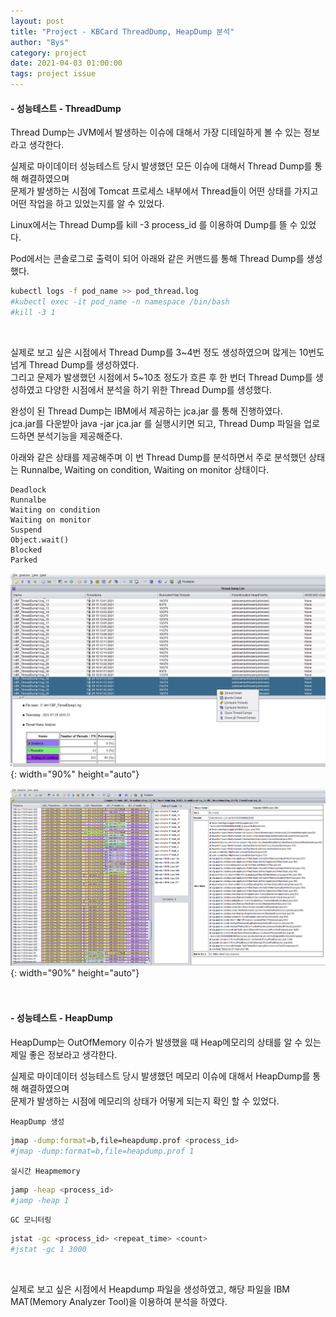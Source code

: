 ```yaml
---
layout: post
title: "Project - KBCard ThreadDump, HeapDump 분석"
author: "Bys"
category: project
date: 2021-04-03 01:00:00
tags: project issue
---
```


#### **- 성능테스트 - ThreadDump**  

Thread Dump는 JVM에서 발생하는 이슈에 대해서 가장 디테일하게 볼 수 있는 정보라고 생각한다.  

실제로 마이데이터 성능테스트 당시 발생했던 모든 이슈에 대해서 Thread Dump를 통해 해결하였으며  
문제가 발생하는 시점에 Tomcat 프로세스 내부에서 Thread들이 어떤 상태를 가지고 어떤 작업을 하고 있었는지를 알 수 있었다.  

Linux에서는 Thread Dump를 kill -3 process_id 를 이용하여 Dump를 뜰 수 있었다.  

Pod에서는 콘솔로그로 출력이 되어 아래와 같은 커맨드를 통해 Thread Dump를 생성했다.  
```bash
kubectl logs -f pod_name >> pod_thread.log 
#kubectl exec -it pod_name -n namespace /bin/bash 
#kill -3 1 
```
<br>

실제로 보고 싶은 시점에서 Thread Dump를 3~4번 정도 생성하였으며 많게는 10번도 넘게 Thread Dump를 생성하였다.  
그리고 문제가 발생했던 시점에서 5~10초 정도가 흐른 후 한 번더 Thread Dump를 생성하였고 다양한 시점에서 분석을 하기 위한 Thread Dump를 생성했다.  

완성이 된 Thread Dump는 IBM에서 제공하는 jca.jar 를 통해 진행하였다.  
jca.jar를 다운받아 java -jar jca.jar 를 실행시키면 되고, Thread Dump 파일을 업로드하면 분석기능을 제공해준다.  

아래와 같은 상태를 제공해주며 이 번 Thread Dump를 분석하면서 주로 분석했던 상태는 Runnalbe, Waiting on condition, Waiting on monitor 상태이다.  

```
Deadlock
Runnalbe
Waiting on condition
Waiting on monitor
Suspend
Object.wait()
Blocked
Parked 
```


![k07](/assets/it/project/kbcard/mydata/k07.png){: width="90%" height="auto"}  

![k08](/assets/it/project/kbcard/mydata/k08.png){: width="90%" height="auto"}  
<br><br>




#### **- 성능테스트 - HeapDump**  

HeapDump는 OutOfMemory 이슈가 발생했을 때 Heap메모리의 상태를 알 수 있는 제일 좋은 정보라고 생각한다.  

실제로 마이데이터 성능테스트 당시 발생했던 메모리 이슈에 대해서 HeapDump를 통해 해결하였으며  
문제가 발생하는 시점에 메모리의 상태가 어떻게 되는지 확인 할 수 있었다.  

`HeapDump 생성`
```bash
jmap -dump:format=b,file=heapdump.prof <process_id>
#jmap -dump:format=b,file=heapdump.prof 1
```

`실시간 Heapmemory`
```bash
jamp -heap <process_id>
#jamp -heap 1
```

`GC 모니터링`
```bash
jstat -gc <process_id> <repeat_time> <count>
#jstat -gc 1 3000
```

<br>

실제로 보고 싶은 시점에서 Heapdump 파일을 생성하였고, 해당 파일을 IBM MAT(Memory Analyzer Tool)을 이용하여 분석을 하였다.  

